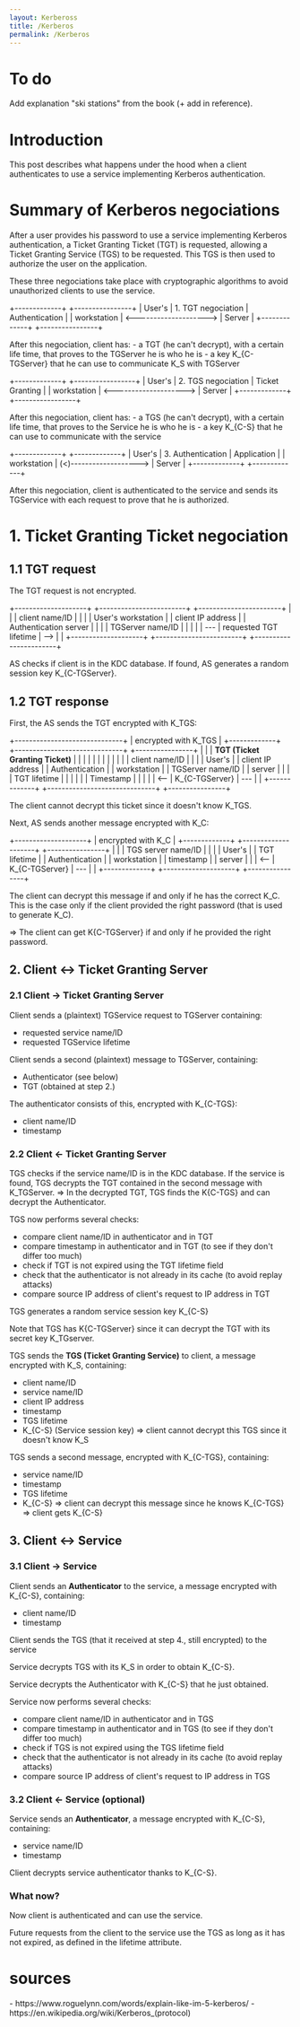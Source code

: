 ```yaml
---
layout: Kerbeross
title: /Kerberos
permalink: /Kerberos
---
```


<h1>To do</h1>

<p>Add explanation "ski stations" from the book (+ add in reference).</p>

<h1>Introduction</h1>

<p>This post describes what happens under the hood when a client authenticates to use a service implementing Kerberos authentication.</p>

<h1>Summary of Kerberos negociations</h1>

<p>After a user provides his password to use a service implementing Kerberos authentication, a Ticket Granting Ticket (TGT) is requested, allowing a Ticket Granting Service (TGS) to be requested. This TGS is then used to authorize the user on the application.</p>

<p>These three negociations take place with cryptographic algorithms to avoid unauthorized clients to use the service.</p>

<!-- <h2>1. Client <-> Authentication Server</h2> -->

<p>+-------------+                        +----------------+
|   User's    |   1. TGT negociation   | Authentication |
| workstation | <--------------------> |     Server     |
+-------------+                        +----------------+</p>

<p>After this negociation, client has:
- a TGT (he can't decrypt), with a certain life time, that proves to the TGServer he is who he is
- a key K_{C-TGServer} that he can use to communicate K_S with TGServer</p>

<!-- <h2>2. Client <-> Ticket Granting Server</h2> -->

<p>+-------------+                        +-----------------+
|   User's    |   2. TGS negociation   | Ticket Granting |
| workstation | <--------------------> |     Server      |
+-------------+                        +-----------------+</p>

<p>After this negociation, client has:
- a TGS (he can't decrypt), with a certain life time, that proves to the Service he is who he is
- a key K_{C-S} that he can use to communicate with the service</p>

<!-- <h2>3. Client <-> Service</h2> -->

<p>+-------------+                         +-------------+
|   User's    |     3. Authentication   | Application |
| workstation | (<)-------------------> |   Server    |
+-------------+                         +-------------+</p>

<p>After this negociation, client is authenticated to the service and sends its TGService with each request to prove that he is authorized.</p>

<!-- <h1>Terminology</h1>

<h2>Actors</h2>

S = Service implementing Kerberos authentication, provided by a server
C = Client, that would like to use the said service

AS = Authentication Server
TGServer = Ticket Granting Server
KDC = AS + TGServer = Key Distribution Center

<h2>Keys</h2>

<h3>Individual components keys</h3>

K_C = client secret key,  shared between client and AS
K_TGServer = TGServer secret key, shared between AS and TGServer
K_S = service secret key, shared between TGServer and the server providing the service

Note that K_C is generated by hashing (after salting) the password that the user provided on the client machine.
=> Client must have provided the right password for K_C to match with the client key stored in the AS.

<h3>Session keys</h3>

K_{C-TGServer} = TGS session key, shared between client and TGServer during the session
K_{C-S} = Service session key, shared between client and service during the session

<h2>Tickets</h2>

TGT = Ticket Granting Ticket
TGService = Ticket Granting Service -->

<!-- <h1>Kerberos authentication steps</h1>

Kerberos authentication consists in 3 negociations.

[image wikipedia, ajouter "Negociation 1.", "2.", "3." and "TGT", "TGS"]

<h2>1. Client <-> Authentication Server</h2>

After this negociation, client has:
- a TGT (he can't decrypt), with a certain life time, that proves to the TGServer he is who he is
- a key K_{C-TGServer} that he can use to communicate K_S with TGServer

<h2>2. Client <-> Ticket Granting Server</h2>

After this negociation, client has:
- a TGS (he can't decrypt), with a certain life time, that proves to the Service he is who he is
- a key K_{C-S} that he can use to communicate with the service

<h2>3. Client <-> Service</h2>

After this negociation, client is authenticated to the service and sends its TGService with each request to prove that he is authorized. -->

<!-- <h1>Kerberos steps in more details<h1> -->

<h1>1. Ticket Granting Ticket negociation</h1>

<h2>1.1 TGT request</h2>

<p>The TGT request is not encrypted.</p>

<p>+--------------------+     +------------------------+     +-----------------------+
|                    |     |     client name/ID     |     |                       |
| User's workstation |     |   client IP address    |     | Authentication server |
|                    |     |    TGServer name/ID    |     |                       |
|                    | --- | requested TGT lifetime | --> |                       |
+--------------------+     +------------------------+     +-----------------------+</p>

<p>AS checks if client is in the KDC database. If found, AS generates a random session key K_{C-TGServer}.</p>

<h2>1.2 TGT response</h2>

<p>First, the AS sends the TGT encrypted with K_TGS:</p>

<p>                    +------------------------------+
                    |     encrypted with K_TGS     |
+-------------+     +------------------------------+     +----------------+
|             |     | <b>TGT (Ticket Granting Ticket)</b> |     |                |
|             |     |                              |     |                |
|             |     |        client name/ID        |     |                |
|   User's    |     |      client IP address       |     | Authentication |
| workstation |     |       TGServer name/ID       |     |     server     |
|             |     |         TGT lifetime         |     |                |
|             |     |          Timestamp           |     |                |
|             | <-- |        K_{C-TGServer}        | --- |                |
+-------------+     +------------------------------+     +----------------+</p>

<p>The client cannot decrypt this ticket since it doesn't know K_TGS.

<p>Next, AS sends another message encrypted with K_C:</p>

<p>                    +--------------------+
                    | encrypted with K_C |
+-------------+     +--------------------+     +----------------+
|             |     | TGS server name/ID |     |                |
|   User's    |     |    TGT lifetime    |     | Authentication |
| workstation |     |     timestamp      |     |     server     |
|             | <-- |   K_{C-TGServer}   | --- |                |
+-------------+     +--------------------+     +----------------+</p>

<p>The client can decrypt this message if and only if he has the correct K_C. This is the case only if the client provided the right password (that is used to generate K_C).

=> The client can get K{C-TGServer} if and only if he provided the right password.</p>

<h2>2. Client <-> Ticket Granting Server</h2>

<h3>2.1 Client -> Ticket Granting Server</h3>

Client sends a (plaintext) TGService request to TGServer containing:
- requested service name/ID
- requested TGService lifetime

Client sends a second (plaintext) message to TGServer, containing:
- Authenticator (see below)
- TGT (obtained at step 2.)

The authenticator consists of this, encrypted with K_{C-TGS}:
- client name/ID
- timestamp

<h3>2.2 Client <- Ticket Granting Server</h3>

TGS checks if the service name/ID is in the KDC database.
If the service is found, TGS decrypts the TGT contained in the second message with K_TGServer.
=> In the decrypted TGT, TGS finds the K{C-TGS} and can decrypt the Authenticator.

TGS now performs several checks:
- compare client name/ID in authenticator and in TGT
- compare timestamp in authenticator and in TGT (to see if they don't differ too much)
- check if TGT is not expired using the TGT lifetime field 
- check that the authenticator is not already in its cache (to avoid replay attacks)
- compare source IP address of client's request to IP address in TGT

TGS generates a random service session key K_{C-S}

Note that TGS has K{C-TGServer} since it can decrypt the TGT with its secret key K_TGserver.

TGS sends the <b>TGS (Ticket Granting Service)</b> to client, a message encrypted with K_S, containing:
- client name/ID
- service name/ID
- client IP address
- timestamp
- TGS lifetime
- K_{C-S} (Service session key)
=> client cannot decrypt this TGS since it doesn't know K_S

TGS sends a second message, encrypted with K_{C-TGS}, containing:
- service name/ID
- timestamp
- TGS lifetime
- K_{C-S}
=> client can decrypt this message since he knows K_{C-TGS}
=> client gets K_{C-S}

<h2>3. Client <-> Service</h2>

<h3>3.1 Client -> Service</h3>

Client sends an <b>Authenticator</b> to the service, a message encrypted with K_{C-S}, containing:
- client name/ID
- timestamp

Client sends the TGS (that it received at step 4., still encrypted) to the service

Service decrypts TGS with its K_S in order to obtain K_{C-S}.

Service decrypts the Authenticator with K_{C-S} that he just obtained.

Service now performs several checks:
- compare client name/ID in authenticator and in TGS
- compare timestamp in authenticator and in TGS (to see if they don't differ too much)
- check if TGS is not expired using the TGS lifetime field
- check that the authenticator is not already in its cache (to avoid replay attacks)
- compare source IP address of client's request to IP address in TGS

<h3>3.2 Client <- Service (optional)</h3>

Service sends an <b>Authenticator</b>, a message encrypted with K_{C-S}, containing:
- service name/ID
- timestamp

Client decrypts service authenticator thanks to K_{C-S}.

<h3>What now?</h3>

Now client is authenticated and can use the service.

Future requests from the client to the service use the TGS as long as it has not expired, as defined in the lifetime attribute.

<h1>sources</h1>

<p>- https://www.roguelynn.com/words/explain-like-im-5-kerberos/
- https://en.wikipedia.org/wiki/Kerberos_(protocol)</p>
